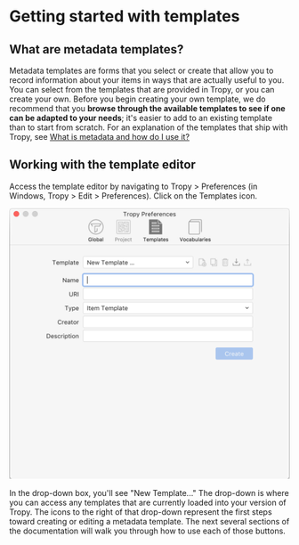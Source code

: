 # Getting started with templates

## What are metadata templates?

Metadata templates are forms that you select or create that allow you to record information about your items in ways that are actually useful to you. You can select from the templates that are provided in Tropy, or you can create your own. Before you begin creating your own template, we do recommend that you **browse through the available templates to see if one can be adapted to your needs**; it's easier to add to an existing template than to start from scratch. For an explanation of the templates that ship with Tropy, see [What is metadata and how do I use it?](../before-you-begin/metadata.md)

## Working with the template editor

Access the template editor by navigating to Tropy &gt; Preferences \(in Windows, Tropy &gt; Edit &gt; Preferences\). Click on the Templates icon.

![](../.gitbook/assets/preferences-2x.png)

In the drop-down box, you'll see "New Template..." The drop-down is where you can access any templates that are currently loaded into your version of Tropy. The icons to the right of that drop-down represent the first steps toward creating or editing a metadata template. The next several sections of the documentation will walk you through how to use each of those buttons.

